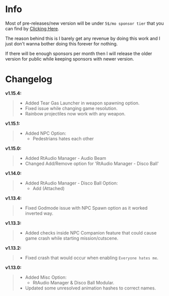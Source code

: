 # Info
Most of pre-releases/new version will be under `5$/mo sponsor tier` that you can find by [Clicking Here](https://github.com/sponsors/sneakyevil). 

The reason behind this is I barely get any revenue by doing this work and I just don't wanna bother doing this forever for nothing. 

If there will be enough sponsors per month then I will release the older version for public while keeping sponsors with newer version.

# Changelog

__v1.15.4:__
> - Added Tear Gas Launcher in weapon spawning option.
> - Fixed issue while changing game resolution.
> - Rainbow projectiles now work with any weapon.

__v1.15.1:__
> - Added NPC Option:
>     - Pedestrians hates each other

__v1.15.0:__
> - Added RtAudio Manager - Audio Beam
> - Changed Add/Remove option for 'RtAudio Manager - Disco Ball'

__v1.14.0:__
> - Added RtAudio Manager - Disco Ball Option:
>     - Add (Attached)

__v1.13.4:__
> - Fixed Godmode issue with NPC Spawn option as it worked inverted way.

__v1.13.3:__
> - Added checks inside NPC Companion feature that could cause game crash while starting mission/cutscene.

__v1.13.2:__
> - Fixed crash that would occur when enabling `Everyone hates me`.

__v1.13.0:__
> - Added Misc Option:
>     - RtAudio Manager & Disco Ball Modular.
> - Updated some unresolved animation hashes to correct names.
